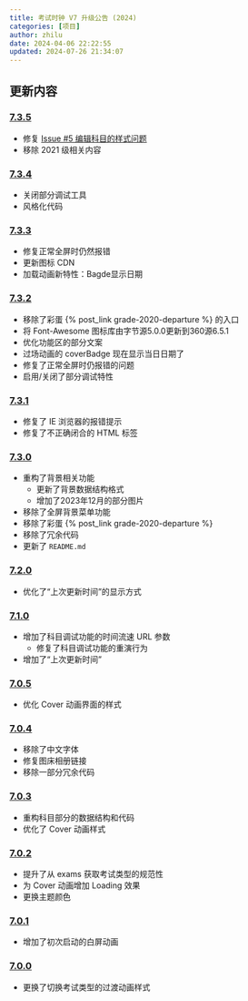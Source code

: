 ```yaml
---
title: 考试时钟 V7 升级公告 (2024)
categories: [项目]
author: zhilu
date: 2024-04-06 22:22:55
updated: 2024-07-26 21:34:07
---
```


## 更新内容

### [7.3.5](https://github.com/L33Z22L11/ExamClock/commit/8f62f1e4f3e6c42c1deddf9be69f8c7527ee400e)

- 修复 [<i class="fa-brands fa-github"></i> Issue #5 编辑科目的样式问题](https://github.com/L33Z22L11/ExamClock/issues/5)
- 移除 2021 级相关内容

### [7.3.4](https://github.com/L33Z22L11/ExamClock/commit/3ab92fb17a18f54314ac99928dcd9ca08874db28)

- 关闭部分调试工具
- 风格化代码

### [7.3.3](https://github.com/L33Z22L11/ExamClock/commit/6a169a67e5914a94b06bdee0a9c967d6c1061b74)

- 修复正常全屏时仍然报错
- 更新图标 CDN
- 加载动画新特性：Bagde显示日期

### [7.3.2](https://github.com/L33Z22L11/ExamClock/commit/6a169a67e5914a94b06bdee0a9c967d6c1061b74)

- 移除了彩蛋 {% post_link grade-2020-departure %} 的入口
- 将 Font-Awesome 图标库由字节源5.0.0更新到360源6.5.1
- 优化功能区的部分文案
- 过场动画的 coverBadge 现在显示当日日期了
- 修复了正常全屏时仍报错的问题
- 启用/关闭了部分调试特性

### [7.3.1](https://github.com/L33Z22L11/ExamClock/commit/6dbb2fd55cc9ad6ffbe0c03cbff7a11705856021)

- 修复了 IE 浏览器的报错提示
- 修复了不正确闭合的 HTML 标签

### [7.3.0](https://github.com/L33Z22L11/ExamClock/commit/d1f85ef69a1c9c1f2eda1adbc6efce1538bea986)

- 重构了背景相关功能
  - 更新了背景数据结构格式
  - 增加了2023年12月的部分图片
- 移除了全屏背景菜单功能
- 移除了彩蛋 {% post_link grade-2020-departure %}
- 移除了冗余代码
- 更新了 `README.md`

### [7.2.0](https://github.com/L33Z22L11/ExamClock/commit/d217229d64efae1bc916e67589fe478e1045491a)

- 优化了“上次更新时间”的显示方式

### [7.1.0](https://github.com/L33Z22L11/ExamClock/commit/c39344f3817f90bc1a4313ae813e765769e322c4)

- 增加了科目调试功能的时间流速 URL 参数
  - 修复了科目调试功能的重演行为
- 增加了“上次更新时间”

### [7.0.5](https://github.com/L33Z22L11/ExamClock/commit/1918393dfdd9356341a4fb268c1f3a3efa446ec0)

- 优化 Cover 动画界面的样式

### [7.0.4](https://github.com/L33Z22L11/ExamClock/commit/f75bacc76a78565e03e6fe8131088aa6566ecda2)

- 移除了中文字体
- 修复图床相册链接
- 移除一部分冗余代码

### [7.0.3](https://github.com/L33Z22L11/ExamClock/commit/804f707bd98f1e80adae74151d759dab5755cdf9)

- 重构科目部分的数据结构和代码
- 优化了 Cover 动画样式

### [7.0.2](https://github.com/L33Z22L11/ExamClock/commit/d9a5c4ab51c16816bd944a6683c4d3664258a46e)

- 提升了从 exams 获取考试类型的规范性
- 为 Cover 动画增加 Loading 效果
- 更换主题颜色

### [7.0.1](https://github.com/L33Z22L11/ExamClock/commit/ca57f3f25aaff546bc8dcb8c159d420cbc778615)

- 增加了初次启动的白屏动画

### [7.0.0](https://github.com/L33Z22L11/ExamClock/commit/74adecad0c893f97845f71e306dcbc4e4030da76)

- 更换了切换考试类型的过渡动画样式
